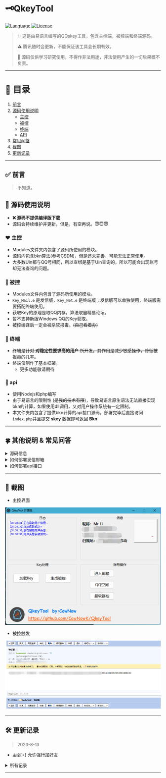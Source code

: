 # 🗝QkeyTool
[![Language](https://img.shields.io/badge/build-%E6%98%93%E8%AF%AD%E8%A8%80-blue?style=flat&label=Language)](https://zh.wikipedia.org/wiki/%E6%98%93%E8%AF%AD%E8%A8%80)
[![License](https://img.shields.io/github/license/CowNowK/QkeyTool.svg?style=flat)](LICENSE)


> ✨ 这是由易语言编写的QQskey工具，包含主控端，被控端和终端源码。
>
> ⚠️ 腾讯随时会更新，不能保证该工具会长期有效。
>
> 🚫 源码仅供学习研究使用，不得作非法用途，非法使用产生的一切后果概不负责。

***
# 🧾 目录
1. <a href="#qy">前言</a>
2. <a href="#sm">源码使用说明</a>
	* <a href="#zk">主控</a>
	* <a href="#bk">被控</a>
	* <a href="#zd">终端</a>
	* <a href="#api">API</a>
3. <a href="#qt">常见问答</a>
4. <a href="#img">截图</a>
5. <a href="#update">更新记录</a>
***

## <a name="qy">✅ 前言</a>
> 不知道。


## <a name="sm">🚀 源码使用说明</a>
- **❌ 源码不提供编译版下载**
- 源码会持续维护并更新，但是，有空再说。😇😇😇


### <a name="zk">❤️ 主控</a>
* Modules文件夹内包含了源码所使用的模块。
* 源码内包含bkn算法(参考CSDN)，但是还未完善，可能无法正常使用。
* 大多数Uin都与QQ号相同，所以查绑是基于Uin查询的，所以可能会出现账号却无法查询的问题。

### <a name="bk">🧡 被控</a>
* Modules文件内包含了源码所使用的模块。
* `Key_Mail.e` 是发信版，`Key_Net.e` 是终端版；发信版可以单独使用，终端版需要搭配终端使用。
* 获取Key的原理是取QQ内存，算法取自精易论坛。
* 暂不支持新版Windows QQ的Key获取。
* 被控编译后一定会被杀软报毒。~~(自己看着办)~~

### <a name="zd">💛 终端</a>
* ~~终端是针对 **对稳定性要求高的用户** 所开发。其作用是减少敏感操作，降低被报毒的几率~~。
* 终端仅制作了基本框架。
	* 更多功能敬请期待
 
### <a name="api">🧪 api</a>
* 使用Nodejs和php编写
* 由于易语言的限制性 (~~是我的技术有限~~)，导致易语言原生语法无法直接实现bkn的计算，如果使用dll调用，又对用户操作系统有一定限制。
* 本文件夹内包含了提供bkn计算的api接口源码，部署完毕后直接访问`index.php`并且提交 **skey** 数据即可返回 **Bkn**

***

## <a name="qt">🍀 其他说明 & 常见问答</a>

<details>
<summary>源码信息</summary>

### 源码信息
- 易语言版本：5.8
- 使用模块：
	- 精易模块[v10.4.5]
	- 乐易模块[v6.6]
- 作者：CowNow

 </details>

<details>
<summary>如何部署发信邮箱</summary>

### 这里以网易邮箱为例
1. 首先，注册一个你准备用来发信的邮箱
2. 点击邮箱设置，点击`POP3/SMTP/IMAP`，如图

![](/img/Tutorial_mail1.png)

4. 开启`IMAP/SMTP服务`，然后你会得到一个授权密码
5. 邮箱成功部署，你只需要将邮箱账号和授权密码填写到源码中即可使用你自己的邮箱进行发信
</details>

<details>
<summary>如何部署api接口</summary>

### 接口部署
1. 首先，你需要有一个云服务器，如果有条件的，也可以家里云
2. 就像搭建网站一样把Api接口的文件传上去
3. 记得自行编写一份`package.json`，不然接口会无法正常调用
4. 访问api地址，提交数据为 skey=`Skey值`，如果成功返回json格式的Bkn文本，那么就说明部署成功了

</details>

***

## <a name="img">📸 截图</a>
- 主控界面

![](/img/QkeyTool2.png)

- 被控触发

![](/img/Mail.png)  

***

## <a name="update">🛠 更新记录</a>
> 2023-8-13
- `主控[+]` 允许强行加好友

<details>
<summary>所有记录</summary>

### 更早的更新
> 2023-7-26
- `主控[+]` 支持导出信息

> 2023-7-22
- `终端[+]` 发布基本框架
- `被控[+]` 上传了终端版本
- `主控[+]` 自定义被控生成
- `被控[+]` 无窗口运行

> 2023-7-21
- `主控[+]` 优化Key读取

</details>

***
